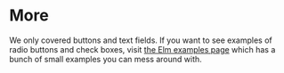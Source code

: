 # More

We only covered buttons and text fields. If you want to see examples of radio buttons and check boxes, visit [the Elm examples page](http://elm-lang.org/examples) which has a bunch of small examples you can mess around with.